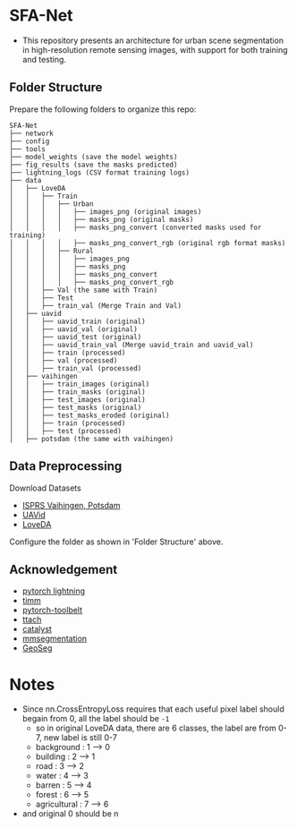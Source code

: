 # SFA-Net

- This repository presents an architecture for urban scene segmentation in high-resolution remote sensing images, with support for both training and testing.

## Folder Structure

Prepare the following folders to organize this repo:
```none
SFA-Net
├── network
├── config
├── tools
├── model_weights (save the model weights)
├── fig_results (save the masks predicted)
├── lightning_logs (CSV format training logs)
├── data
│   ├── LoveDA
│   │   ├── Train
│   │   │   ├── Urban
│   │   │   │   ├── images_png (original images)
│   │   │   │   ├── masks_png (original masks)
│   │   │   │   ├── masks_png_convert (converted masks used for training)
│   │   │   │   ├── masks_png_convert_rgb (original rgb format masks)
│   │   │   ├── Rural
│   │   │   │   ├── images_png 
│   │   │   │   ├── masks_png 
│   │   │   │   ├── masks_png_convert
│   │   │   │   ├── masks_png_convert_rgb
│   │   ├── Val (the same with Train)
│   │   ├── Test
│   │   ├── train_val (Merge Train and Val)
│   ├── uavid
│   │   ├── uavid_train (original)
│   │   ├── uavid_val (original)
│   │   ├── uavid_test (original)
│   │   ├── uavid_train_val (Merge uavid_train and uavid_val)
│   │   ├── train (processed)
│   │   ├── val (processed)
│   │   ├── train_val (processed)
│   ├── vaihingen
│   │   ├── train_images (original)
│   │   ├── train_masks (original)
│   │   ├── test_images (original)
│   │   ├── test_masks (original)
│   │   ├── test_masks_eroded (original)
│   │   ├── train (processed)
│   │   ├── test (processed)
│   ├── potsdam (the same with vaihingen)
```


## Data Preprocessing

Download Datasets
- [ISPRS Vaihingen, Potsdam](https://www.isprs.org/education/benchmarks/UrbanSemLab/default.aspx)
- [UAVid](https://uavid.nl/)
- [LoveDA](https://codalab.lisn.upsaclay.fr/competitions/421)

Configure the folder as shown in 'Folder Structure' above.

## Acknowledgement

- [pytorch lightning](https://www.pytorchlightning.ai/)
- [timm](https://github.com/rwightman/pytorch-image-models)
- [pytorch-toolbelt](https://github.com/BloodAxe/pytorch-toolbelt)
- [ttach](https://github.com/qubvel/ttach)
- [catalyst](https://github.com/catalyst-team/catalyst)
- [mmsegmentation](https://github.com/open-mmlab/mmsegmentation)
- [GeoSeg](https://github.com/WangLibo1995/GeoSeg)

# Notes
- Since nn.CrossEntropyLoss requires that each useful pixel label should begain from 0, all the label should be `-1`
    - so in original LoveDA data, there are 6 classes, the label are from 0-7, new label is still 0-7
    - background : 1 --> 0
    - building : 2 --> 1
    - road : 3 --> 2
    - water : 4 --> 3
    - barren : 5 --> 4
    - forest : 6 --> 5
    - agricultural : 7 --> 6
- and original 0 should be n

